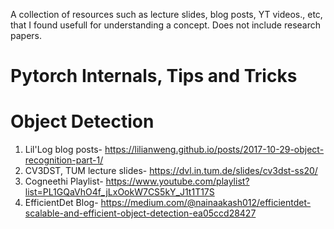 A collection of resources such as lecture slides, blog posts, YT videos., etc, that I found usefull for understanding a concept. Does not include research papers.

# Pytorch Internals, Tips and Tricks

# Object Detection
1. Lil'Log blog posts- <https://lilianweng.github.io/posts/2017-10-29-object-recognition-part-1/>
2. CV3DST, TUM lecture slides- <https://dvl.in.tum.de/slides/cv3dst-ss20/>
3. Cogneethi Playlist- https://www.youtube.com/playlist?list=PL1GQaVhO4f_jLxOokW7CS5kY_J1t1T17S
4. EfficientDet Blog- https://medium.com/@nainaakash012/efficientdet-scalable-and-efficient-object-detection-ea05ccd28427

